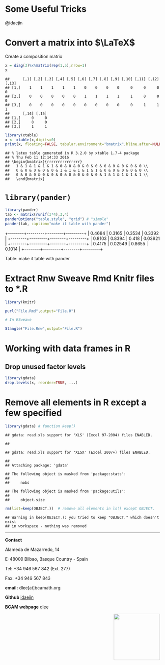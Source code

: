 # Some Useful Tricks
@idaejin  
  


# Convert a matrix into $\LaTeX$

Create a composition matrix 


```r
x = diag(3)%x%matrix(rep(1,5),nrow=1)
x
```

```
##      [,1] [,2] [,3] [,4] [,5] [,6] [,7] [,8] [,9] [,10] [,11] [,12] [,13]
## [1,]    1    1    1    1    1    0    0    0    0     0     0     0     0
## [2,]    0    0    0    0    0    1    1    1    1     1     0     0     0
## [3,]    0    0    0    0    0    0    0    0    0     0     1     1     1
##      [,14] [,15]
## [1,]     0     0
## [2,]     0     0
## [3,]     1     1
```

```r
library(xtable)
x <- xtable(x,digits=0)
print(x, floating=FALSE, tabular.environment="bmatrix",hline.after=NULL, include.rownames=FALSE, include.colnames=FALSE)
```

```
## % latex table generated in R 3.2.0 by xtable 1.7-4 package
## % Thu Feb 11 12:14:33 2016
## \begin{bmatrix}{rrrrrrrrrrrrrrr}
##   1 & 1 & 1 & 1 & 1 & 0 & 0 & 0 & 0 & 0 & 0 & 0 & 0 & 0 & 0 \\ 
##   0 & 0 & 0 & 0 & 0 & 1 & 1 & 1 & 1 & 1 & 0 & 0 & 0 & 0 & 0 \\ 
##   0 & 0 & 0 & 0 & 0 & 0 & 0 & 0 & 0 & 0 & 1 & 1 & 1 & 1 & 1 \\ 
##   \end{bmatrix}
```

# `library(pander)`


```r
library(pander)
tab <- matrix(runif(3*4),3,4)
panderOptions("table.style", "grid") # "simple"
pander(tab, caption="make it table with pander")
```



+--------+---------+--------+---------+
| 0.4684 | 0.3165  | 0.3534 | 0.3392  |
+--------+---------+--------+---------+
| 0.8103 | 0.8394  | 0.418  | 0.03921 |
+--------+---------+--------+---------+
| 0.4175 | 0.02549 | 0.8655 | 0.1014  |
+--------+---------+--------+---------+

Table: make it table with pander

# Extract Rnw Sweave Rmd Knitr files to *.R


```r
library(knitr)

purl("File.Rmd",output="File.R")

# In RSweave

Stangle("File.Rnw",output="File.R")
```

# Working with data frames in R

## Drop unused factor levels


```r
library(gdata)
drop.levels(x, reorder=TRUE, ...)
```

#  Remove all elements in R except a few specified


```r
library(gdata) # function keep()
```

```
## gdata: read.xls support for 'XLS' (Excel 97-2004) files ENABLED.
```

```
## 
```

```
## gdata: read.xls support for 'XLSX' (Excel 2007+) files ENABLED.
```

```
## 
## Attaching package: 'gdata'
```

```
## The following object is masked from 'package:stats':
## 
##     nobs
```

```
## The following object is masked from 'package:utils':
## 
##     object.size
```

```r
rm(list=keep(OBJECT.))  # remove all elements in ls() except OBJECT.
```

```
## Warning in keep(OBJECT.): you tried to keep "OBJECT." which doesn't exist
## in workspace - nothing was removed
```

-----------------------------------------------------

**Contact**

Alameda de Mazarredo, 14

E-48009 Bilbao, Basque Country - Spain

Tel: +34 946 567 842 (Ext. 277)

Fax: +34 946 567 843

**email:** dlee[at]bcamath.org

**Github** [idaejin](https://github.com/idaejin/)

**BCAM webpage** [dlee](http://www.bcamath.org/en/people/dlee)

<img src="http://www.bcamath.org/public_images/logo_bcam.jpg" style="width: 150px;" align="right">

